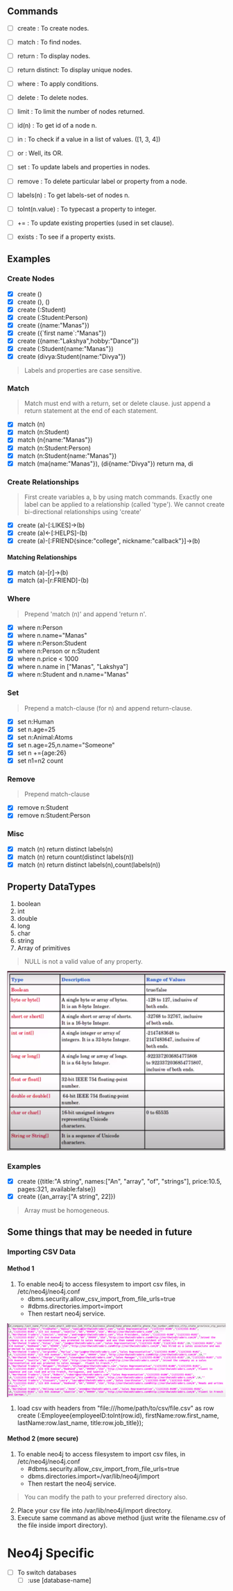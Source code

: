 ## Commands
- [ ] create : To create nodes.
- [ ] match : To find nodes.
- [ ] return : To display nodes.
- [ ] return distinct: To display unique nodes.
- [ ] where : To apply conditions.
- [ ] delete : To delete nodes.
- [ ] limit : To limit the number of nodes returned.
- [ ] id(n) : To get id of a node n.
- [ ] in : To check if a value in a list of values. ([1, 3, 4])
- [ ] or : Well, its OR.
- [ ] set : To update labels and properties in nodes.
- [ ] remove : To delete particular label or property from a node.
- [ ] labels(n) : To get labels-set of nodes n.
- [ ] toInt(n.value) : To typecast a property to integer.
- [ ] += : To update existing properties (used in set clause).
- [ ] exists : To see if a property exists.


## Examples
### Create Nodes
- [x] create ()
- [x] create (), ()
- [x] create (:Student)
- [x] create (:Student:Person)
- [x] create ({name:"Manas"})
- [x] create ({\`first name`:"Manas"})
- [x] create ({name:"Lakshya",hobby:"Dance"})
- [x] create (:Student{name:"Manas"})
- [x] create (divya:Student{name:"Divya"})
>Labels and properties are case sensitive.

### Match
>Match must end with a return, set or delete clause.
> just append a return statement at the end of each statement.
- [x] match (n)
- [x] match (n:Student)
- [x] match (n{name:"Manas"})
- [x] match (n:Student:Person)
- [x] match (n:Student{name:"Manas"})
- [x] match (ma{name:"Manas"}), (di{name:"Divya"}) return ma, di

### Create Relationships
>First create variables a, b by using match commands.
>Exactly one label can be applied to a relationship (called 'type').
>We cannot create bi-directional relationships using 'create'
- [x] create (a)-[:LIKES]->(b)
- [x] create (a)<-[:HELPS]-(b)
- [x] create (a)-[:FRIEND{since:"college", nickname:"callback"}]->(b)

#### Matching Relationships
- [x] match (a)-[r]->(b)
- [x] match (a)-[r:FRIEND]-(b)

### Where
>Prepend 'match (n)' and append 'return n'.
- [x] where n:Person
- [x] where n.name="Manas"
- [x] where n:Person:Student
- [x] where n:Person or n:Student
- [x] where n.price < 1000
- [x] where n.name in ["Manas", "Lakshya"]
- [x] where n:Student and n.name="Manas"

### Set
>Prepend a match-clause (for n) and append return-clause.
- [x] set n:Human
- [x] set n.age=25
- [x] set n:Animal:Atoms
- [x] set n.age=25,n.name="Someone"
- [x] set n +={age:26}
- [x] set n1=n2 count

### Remove
>Prepend match-clause
- [x] remove n:Student
- [x] remove n:Student:Person

### Misc
- [x] match (n) return distinct labels(n)
- [x] match (n) return count(distinct labels(n))
- [x] match (n) return distinct labels(n),count(labels(n))

## Property DataTypes
1. boolean
2. int
3. double
4. long
5. char
6. string
7. Array of primitives
>NULL is not a valid value of any property.

![picture 1](../images/eb328668b0c67079cc2e8bbd93407ffd18be23ca23779dfa0f22fa297cbd146e.png)  

### Examples
- [x] create ({title:"A string", names:["An", "array", "of", "strings"], price:10.5, pages:321, available:false})
- [x] create ({an_array:["A string", 22]})
>Array must be homogeneous.


## Some things that may be needed in future
### Importing CSV Data
#### Method 1
1. To enable neo4j to access filesystem to import csv files, in /etc/neo4j/neo4j.conf
   - dbms.security.allow_csv_import_from_file_urls=true
   - #dbms.directories.import=import
   - Then restart neo4j service.

![picture 2](../images/8f4879ebc7ec912b37a4778f8cab69b2007344dfefb11c25fa69eb9f52a731b7.png)  

1. load csv with headers from "file:///home/path/to/csv/file.csv" as row create (:Employee{employeeID:toInt(row.id), firstName:row.first_name, lastName:row.last_name, title:row.job_title});

#### Method 2 (more secure)
1. To enable neo4j to access filesystem to import csv files, in /etc/neo4j/neo4j.conf
   - #dbms.security.allow_csv_import_from_file_urls=true
   - dbms.directories.import=/var/lib/neo4j/import
   - Then restart the neo4j service.
>You can modify the path to your preferred directory also.
2. Place your csv file into /var/lib/neo4j/import directory.
3. Execute same command as above method (just write the filename.csv of the file inside import directory).


# Neo4j Specific
- [ ] To switch databases
  - [ ] :use [database-name]